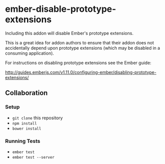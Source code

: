 # ember-disable-prototype-extensions

Including this addon will disable Ember's prototype extensions.

This is a great idea for addon authors to ensure that their addon does not accidentally depend upon prototype extensions (which may be disabled in a consuming application).

For instructions on disabling prototype extensions see the Ember guide:

http://guides.emberjs.com/v1.11.0/configuring-ember/disabling-prototype-extensions/

## Collaboration

### Setup

* `git clone` this repository
* `npm install`
* `bower install`

### Running Tests

* `ember test`
* `ember test --server`
